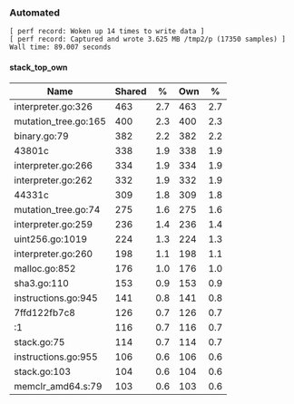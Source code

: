 ### Automated

```
[ perf record: Woken up 14 times to write data ]
[ perf record: Captured and wrote 3.625 MB /tmp2/p (17350 samples) ]
Wall time: 89.007 seconds
```

#### stack_top_own

Name                                             | Shared |   %   | Own |   %
-------------------------------------------------|--------|-------|-----|------
interpreter.go:326                               |    463 |   2.7 | 463 |   2.7
mutation_tree.go:165                             |    400 |   2.3 | 400 |   2.3
binary.go:79                                     |    382 |   2.2 | 382 |   2.2
43801c                                           |    338 |   1.9 | 338 |   1.9
interpreter.go:266                               |    334 |   1.9 | 334 |   1.9
interpreter.go:262                               |    332 |   1.9 | 332 |   1.9
44331c                                           |    309 |   1.8 | 309 |   1.8
mutation_tree.go:74                              |    275 |   1.6 | 275 |   1.6
interpreter.go:259                               |    236 |   1.4 | 236 |   1.4
uint256.go:1019                                  |    224 |   1.3 | 224 |   1.3
interpreter.go:260                               |    198 |   1.1 | 198 |   1.1
malloc.go:852                                    |    176 |   1.0 | 176 |   1.0
sha3.go:110                                      |    153 |   0.9 | 153 |   0.9
instructions.go:945                              |    141 |   0.8 | 141 |   0.8
7ffd122fb7c8                                     |    126 |   0.7 | 126 |   0.7
<autogenerated>:1                                |    116 |   0.7 | 116 |   0.7
stack.go:75                                      |    114 |   0.7 | 114 |   0.7
instructions.go:955                              |    106 |   0.6 | 106 |   0.6
stack.go:103                                     |    104 |   0.6 | 104 |   0.6
memclr_amd64.s:79                                |    103 |   0.6 | 103 |   0.6
